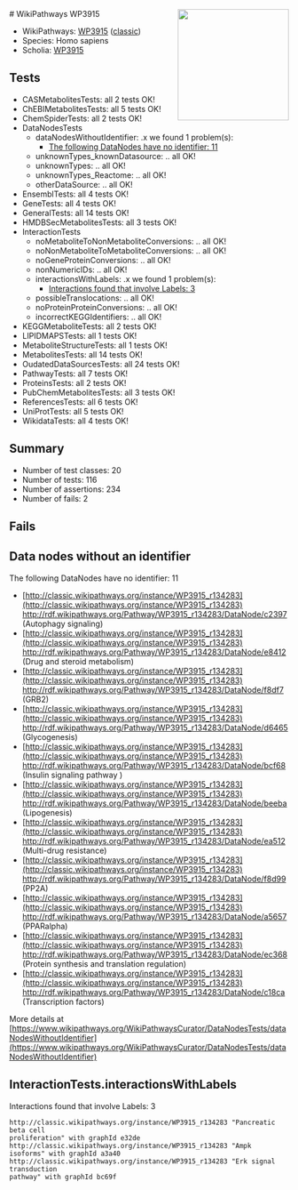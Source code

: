 <img style="float: right; width: 200px" src="https://upload.wikimedia.org/wikipedia/commons/thumb/8/83/Wplogo_with_text_500.png/640px-Wplogo_with_text_500.png" />
# WikiPathways WP3915

* WikiPathways: [WP3915](https://wikipathways.org/pathways/WP3915) ([classic](https://classic.wikipathways.org/instance/WP3915))
* Species: Homo sapiens
* Scholia: [WP3915](https://scholia.toolforge.org/wikipathways/WP3915)
## Tests
* CASMetabolitesTests: all 2 tests OK!
* ChEBIMetabolitesTests: all 5 tests OK!
* ChemSpiderTests: all 2 tests OK!
* DataNodesTests
    * dataNodesWithoutIdentifier: .x we found 1 problem(s):
        * [The following DataNodes have no identifier: 11](#8792c491)
    * unknownTypes_knownDatasource: .. all OK!
    * unknownTypes: .. all OK!
    * unknownTypes_Reactome: .. all OK!
    * otherDataSource: .. all OK!
* EnsemblTests: all 4 tests OK!
* GeneTests: all 4 tests OK!
* GeneralTests: all 14 tests OK!
* HMDBSecMetabolitesTests: all 3 tests OK!
* InteractionTests
    * noMetaboliteToNonMetaboliteConversions: .. all OK!
    * noNonMetaboliteToMetaboliteConversions: .. all OK!
    * noGeneProteinConversions: .. all OK!
    * nonNumericIDs: .. all OK!
    * interactionsWithLabels: .x we found 1 problem(s):
        * [Interactions found that involve Labels: 3](#630d267a)
    * possibleTranslocations: .. all OK!
    * noProteinProteinConversions: .. all OK!
    * incorrectKEGGIdentifiers: .. all OK!
* KEGGMetaboliteTests: all 2 tests OK!
* LIPIDMAPSTests: all 1 tests OK!
* MetaboliteStructureTests: all 1 tests OK!
* MetabolitesTests: all 14 tests OK!
* OudatedDataSourcesTests: all 24 tests OK!
* PathwayTests: all 7 tests OK!
* ProteinsTests: all 2 tests OK!
* PubChemMetabolitesTests: all 3 tests OK!
* ReferencesTests: all 6 tests OK!
* UniProtTests: all 5 tests OK!
* WikidataTests: all 4 tests OK!


## Summary

* Number of test classes: 20
* Number of tests: 116
* Number of assertions: 234
* Number of fails: 2

## Fails

<a name="8792c491" />

## Data nodes without an identifier

The following DataNodes have no identifier: 11

* [http://classic.wikipathways.org/instance/WP3915_r134283](http://classic.wikipathways.org/instance/WP3915_r134283) http://rdf.wikipathways.org/Pathway/WP3915_r134283/DataNode/c2397 (Autophagy 
signaling)
* [http://classic.wikipathways.org/instance/WP3915_r134283](http://classic.wikipathways.org/instance/WP3915_r134283) http://rdf.wikipathways.org/Pathway/WP3915_r134283/DataNode/e8412 (Drug and steroid
metabolism)
* [http://classic.wikipathways.org/instance/WP3915_r134283](http://classic.wikipathways.org/instance/WP3915_r134283) http://rdf.wikipathways.org/Pathway/WP3915_r134283/DataNode/f8df7 (GRB2)
* [http://classic.wikipathways.org/instance/WP3915_r134283](http://classic.wikipathways.org/instance/WP3915_r134283) http://rdf.wikipathways.org/Pathway/WP3915_r134283/DataNode/d6465 (Glycogenesis)
* [http://classic.wikipathways.org/instance/WP3915_r134283](http://classic.wikipathways.org/instance/WP3915_r134283) http://rdf.wikipathways.org/Pathway/WP3915_r134283/DataNode/bcf68 (Insulin 
signaling pathway )
* [http://classic.wikipathways.org/instance/WP3915_r134283](http://classic.wikipathways.org/instance/WP3915_r134283) http://rdf.wikipathways.org/Pathway/WP3915_r134283/DataNode/beeba (Lipogenesis)
* [http://classic.wikipathways.org/instance/WP3915_r134283](http://classic.wikipathways.org/instance/WP3915_r134283) http://rdf.wikipathways.org/Pathway/WP3915_r134283/DataNode/ea512 (Multi-drug
resistance)
* [http://classic.wikipathways.org/instance/WP3915_r134283](http://classic.wikipathways.org/instance/WP3915_r134283) http://rdf.wikipathways.org/Pathway/WP3915_r134283/DataNode/f8d99 (PP2A)
* [http://classic.wikipathways.org/instance/WP3915_r134283](http://classic.wikipathways.org/instance/WP3915_r134283) http://rdf.wikipathways.org/Pathway/WP3915_r134283/DataNode/a5657 (PPARalpha)
* [http://classic.wikipathways.org/instance/WP3915_r134283](http://classic.wikipathways.org/instance/WP3915_r134283) http://rdf.wikipathways.org/Pathway/WP3915_r134283/DataNode/ec368 (Protein synthesis and 
translation regulation)
* [http://classic.wikipathways.org/instance/WP3915_r134283](http://classic.wikipathways.org/instance/WP3915_r134283) http://rdf.wikipathways.org/Pathway/WP3915_r134283/DataNode/c18ca (Transcription
factors)


More details at [https://www.wikipathways.org/WikiPathwaysCurator/DataNodesTests/dataNodesWithoutIdentifier](https://www.wikipathways.org/WikiPathwaysCurator/DataNodesTests/dataNodesWithoutIdentifier)

<a name="630d267a" />

## InteractionTests.interactionsWithLabels

Interactions found that involve Labels: 3
```
http://classic.wikipathways.org/instance/WP3915_r134283 "Pancreatic
beta cell
proliferation" with graphId e32de
http://classic.wikipathways.org/instance/WP3915_r134283 "Ampk isoforms" with graphId a3a40
http://classic.wikipathways.org/instance/WP3915_r134283 "Erk signal
transduction
pathway" with graphId bc69f
```

